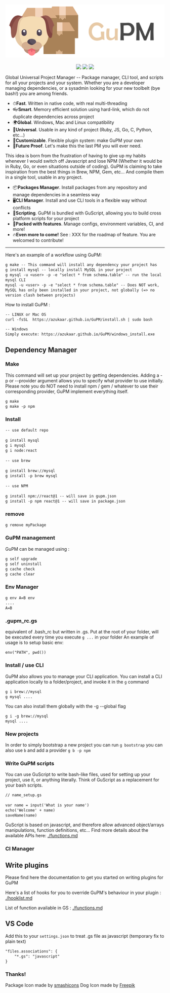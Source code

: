 ![dog](./banner.png)
---
<p align="center">
<img src="https://img.shields.io/badge/Platform-Windows%20%7C%20Linux%20%7C%20MacOS-pink.svg?style=for-the-badge">
<img src="https://img.shields.io/badge/CircleCI-Passing-green.svg?style=for-the-badge">
<img src="https://img.shields.io/badge/GoLang-1.12.5-blue.svg?style=for-the-badge">
</p>

Global Universal Project Manager -- Package manager, CLI tool, and scripts for all your projects and your system. Whether you are a developer managing dependencies, or a sysadmin looking for your new toolbelt (bye bash!) you are among friends.

 * ⏱**Fast**. Written in native code, with real multi-threading
 * 👓**Smart**. Memory efficient solution using hard-link, which do not duplicate dependencies across project
 * 🌍**Global**. Windows, Mac and Linux compatibility
 * 🌈**Universal**. Usable in any kind of project (Ruby, JS, Go, C, Python, etc...)
 * 👗**Customizable**. Flexible plugin system: make GuPM your own
 * 👝**Future Proof**. Let's make this the last PM you will ever need.

This idea is born from the frustration of having to give up my habits whenever I would switch off Javascript and lose NPM (Whether it would be in Ruby, Go, or even situations outside of coding). GuPM is claiming to take inspiration from the best things in Brew, NPM, Gem, etc... And compile them in a single tool, usable in any project.

 * 📦**Packages Manager**. Install packages from any repository and manage dependencies in a seamless way
 * 🖥**CLI Manager**. Install and use CLI tools in a flexible way without conflicts
 * 🚏**Scripting**. GuPM is bundled with GuScript, allowing you to build cross platform scripts for your project
 * 🐙**Packed with features**. Manage configs, environment variables, CI, and more!
 * 🔥**Even more to come!** See : XXX for the roadmap of feature. You are welcomed to contribute!

---

Here's an example of a workflow using GuPM:

```
g make -- This command will install any dependency your project has
g install mysql -- locally install MySQL in your project
g mysql -u <user> -p -e "select * from schema.table" -- run the local mysql CLI
mysql -u <user> -p -e "select * from schema.table" -- Does NOT work, MySQL has only been installed in your project, not globally (=> no version clash between projects)
```

How to install GuPM : 

```
-- LINUX or Mac OS
curl -fsSL  https://azukaar.github.io/GuPM/install.sh | sudo bash 
```

```
-- Windows
Simply execute: https://azukaar.github.io/GuPM/windows_install.exe
```

## Dependency Manager

### Make

This command will set up your project by getting dependencies. Adding a -p or --provider argument allows you to specify what provider to use initially.
Please note you do NOT need to install npm / gem / whatever to use their corresponding provider, GuPM implement everything itself.

```
g make
g make -p npm
```

### Install

```
-- use default repo

g install mysql
g i mysql
g i node:react

-- use brew

g install brew://mysql
g install -p brew mysql

-- use NPM

g install npm://react@1 -- will save in gupm.json
g install -p npm react@1 -- will save in package.json
```

### remove

```
g remove myPackage
```

### GuPM management

GuPM can be managed using :

```
g self upgrade
g self uninstall
g cache check
g cache clear
```


### Env Manager

```
g env A=B env
....
A=B
```

### .gupm_rc.gs

equivalent of .bash_rc but written in .gs.
Put at the root of your folder, will be executed every time you execute `g ...` in your folder
An example of usage is to setup basic env:

```
env("PATH", pwd())
```

### Install / use CLI

GuPM also allows you to manage your CLI application.
You can install a CLI application locally to a folder/project, and invoke it in the `g` command

```
g i brew://mysql
g mysql ....
```

You can also install them globally with the -g --global flag

```
g i -g brew://mysql
mysql ....
```

### New projects

In order to simply bootstrap a new project you can run `g bootstrap` you can also use `b` and add a provider `g b -p npm`

### Write GuPM scripts

You can use GuScript to write bash-like files, used for setting up your project, use it, or anything literally.
Think of GuScript as a replacement for your bash scripts.

```
// name_setup.gs

var name = input('What is your name')
echo('Welcome' + name)
saveName(name)
```

GuScript is based on javascript, and therefore allow advanced object/arrays manipulations, function definitions, etc...
Find more details about the available APIs here: [./functions.md](Functions)

### CI Manager

## Write plugins

Please find here the documentation to get you started on writing plugins for GuPM

Here's a list of hooks for you to override GuPM's behaviour in your plugin : [./hooklist.md](Hooklist)

List of function available in GS : [./functions.md](Functions)

## VS Code 

Add this to your `settings.json` to treat .gs file as javascript (temporary fix to plain text)

```
"files.associations": {
    "*.gs": "javascript"
}
```

### Thanks!
Package Icon made by [smashicons](https://www.smashicons.com/)
Dog Icon made by [Freepik](https://www.freepik.com/)